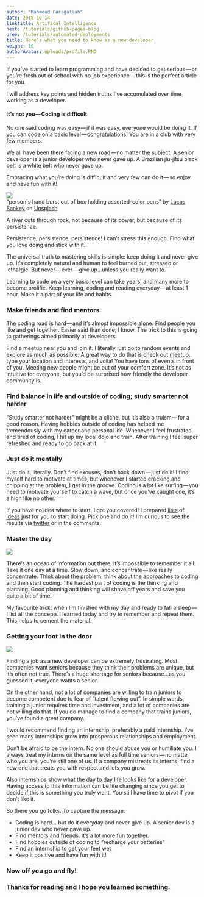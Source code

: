 ```yaml
---
author: "Mahmoud Faragallah"
date: 2018-10-14
linktitle: Artifical Intelligence
next: /tutorials/github-pages-blog
prev: /tutorials/automated-deployments
title: Here’s what you need to know as a new developer
weight: 10
authorAvatar: uploads/profile.PNG
---
```



If you’ve started to learn programming and have decided to get serious — or you’re fresh out of school with no job experience — this is the perfect article for you.

I will address key points and hidden truths I’ve accumulated over time working as a developer.

#### It’s not you — Coding is difficult

No one said coding was easy — if it was easy, everyone would be doing it. If you can code on a basic level — congratulations! You are in a club with very few members.

We all have been there facing a new road — no matter the subject. A senior developer is a junior developer who never gave up. A Brazilian jiu-jitsu black belt is a white belt who never gave up.

Embracing what you’re doing is difficult and very few can do it — so enjoy and have fun with it!

<img class="progressiveMedia-image js-progressiveMedia-image" data-src="https://cdn-images-1.medium.com/max/1200/0*PNvv2OrCq50EvAYp" src="https://cdn-images-1.medium.com/max/1200/0*PNvv2OrCq50EvAYp">

<figcaption class="imageCaption">“person's hand burst out of box holding assorted-color pens” by <a href="https://unsplash.com/@lucassankey?utm_source=medium&amp;utm_medium=referral" data-href="https://unsplash.com/@lucassankey?utm_source=medium&amp;utm_medium=referral" class="markup--anchor markup--figure-anchor" rel="photo-creator noopener" target="_blank">Lucas Sankey</a> on&nbsp;<a href="https://unsplash.com?utm_source=medium&amp;utm_medium=referral" data-href="https://unsplash.com?utm_source=medium&amp;utm_medium=referral" class="markup--anchor markup--figure-anchor" rel="photo-source noopener" target="_blank">Unsplash</a></figcaption>

<span class="markup--quote markup--h3-quote is-me is-other" name="7c33591c25ce anon_4b2754ad4b5a" data-creator-ids="75e3f84e3ea5 anon">A river cuts through rock, not because of its power, but because of its persistence.</span>

Persistence, persistence, persistence! I can’t stress this enough. Find what you love doing and stick with it.

The universal truth to mastering skills is simple: keep doing it and never give up. It’s completely natural and human to feel burned out, stressed or lethargic. But never — ever — give up…unless you really want to.

Learning to code on a very basic level can take years, and many more to become prolific. Keep learning, coding and reading everyday — at least 1 hour. Make it a part of your life and habits.

### Make friends and find mentors

The coding road is hard — and it’s almost impossible alone. Find people you like and get together. Easier said than done, I know. The trick to this is going to gatherings aimed primarily at developers.

Find a meetup near you and join it. I literally just go to random events and explore as much as possible. A great way to do that is check out <a href="https://www.meetup.com/" data-href="https://www.meetup.com/" class="markup--anchor markup--p-anchor" rel="noopener" target="_blank">meetup</a>, type your location and interests, and voilà! You have tons of events in front of you. Meeting new people might be out of your comfort zone. It’s not as intuitive for everyone, but you’d be surprised how friendly the developer community is.

### Find balance in life and outside of coding; study smarter not harder

“Study smarter not harder” might be a cliche, but it’s also a truism — for a good reason. Having hobbies outside of coding has helped me tremendously with my career and personal life. Whenever I feel frustrated and tired of coding, I hit up my local dojo and train. After training I feel super refreshed and ready to go back at it.

### Just do it mentally

Just do it, literally. Don’t find excuses, don’t back down — just do it! I find myself hard to motivate at times, but whenever I started cracking and chipping at the problem, I get in the groove. Coding is a lot like surfing — you need to motivate yourself to catch a wave, but once you’ve caught one, it’s a high like no other.

If you have no idea where to start, I got you covered! I prepared <a href="https://medium.freecodecamp.org/the-secret-to-being-a-top-developer-is-building-things-heres-a-list-of-fun-apps-to-build-aac61ac0736c" data-href="https://medium.freecodecamp.org/the-secret-to-being-a-top-developer-is-building-things-heres-a-list-of-fun-apps-to-build-aac61ac0736c" class="markup--anchor markup--p-anchor" target="_blank">lists</a> of <a href="https://medium.freecodecamp.org/the-secret-to-being-a-top-developer-is-building-things-d3d058e4e472" data-href="https://medium.freecodecamp.org/the-secret-to-being-a-top-developer-is-building-things-d3d058e4e472" class="markup--anchor markup--p-anchor" target="_blank">ideas</a> just for you to start doing. Pick one and do it! I’m curious to see the results via <a href="https://twitter.com/lasnindrek" data-href="https://twitter.com/lasnindrek" class="markup--anchor markup--p-anchor" rel="noopener" target="_blank">twitter</a> or in the comments.

### Master the day

<img  data-src="https://cdn-images-1.medium.com/max/1200/1*-HboHmcku3LQmRjTYAqJXg.jpeg" src="https://cdn-images-1.medium.com/max/1200/1*-HboHmcku3LQmRjTYAqJXg.jpeg">

There’s an ocean of information out there, it’s impossible to remember it all. Take it one day at a time. Slow down, and concentrate — like really concentrate. Think about the problem, think about the approaches to coding and then start coding. The hardest part of coding is the thinking and planning. Good planning and thinking will shave off years and save you quite a bit of time.

My favourite trick: when I’m finished with my day and ready to fall a sleep — I list all the concepts I learned today and try to remember and repeat them. This helps to cement the material.

### Getting your foot in the door

<img data-src="https://cdn-images-1.medium.com/max/1200/0*sBoaV5OMtg1XzCOC" src="https://cdn-images-1.medium.com/max/1200/0*sBoaV5OMtg1XzCOC">

Finding a job as a new developer can be extremely frustrating. Most companies want seniors because they think their problems are unique, but it’s often not true. There’s a huge shortage for seniors because…as you guessed it, everyone wants a senior.

On the other hand, not a lot of companies are willing to train juniors to become competent due to fear of “talent flowing out”. In simple words, training a junior requires time and investment, and a lot of companies are not willing do that. If you do manage to find a company that trains juniors, you’ve found a great company.

I would recommend finding an internship, preferably a paid internship. I’ve seen many internships grow into prosperous relationships and employment.

Don’t be afraid to be the intern. No one should abuse you or humiliate you. I always treat my interns on the same level as full time seniors — no matter who you are, you’re still one of us. If a company mistreats its interns, find a new one that treats you with respect and lets you grow.

Also internships show what the day to day life looks like for a developer. Having access to this information can be life changing since you get to decide if this is something you truly want. You still have time to pivot if you don’t like it.

So there you go folks. To capture the message:

* Coding is hard… but do it everyday and never give up. A senior dev is a junior dev who never gave up.
* Find mentors and friends. It’s a lot more fun together.
* Find hobbies outside of coding to “recharge your batteries”
* Find an internship to get your feet wet
* Keep it positive and have fun with it!

### Now off you go and fly!

### Thanks for reading and I hope you learned something.

